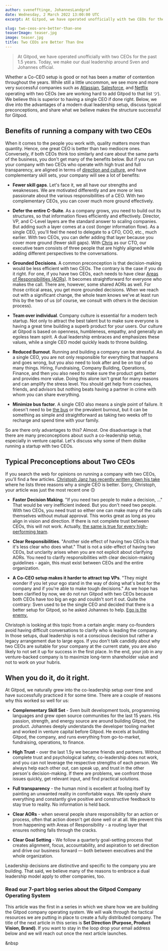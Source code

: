 ```yaml
---
author: svenefftinge, JohannesLandgraf
date: Wednesday, 2 March 2022 13:00:00 UTC
excerpt: At Gitpod, we have operated unofficially with two CEOs for the past 1.5 years. We believe this is superior to having a single CEO if done right.

slug: two-ceos-are-better-than-one
teaserImage: teaser.jpg
image: teaser.jpg
title: Two CEOs are Better Than One
---
```


<script context="module">
  export const prerender = true;
</script>

<script lang="ts">
  import EMailWidget from "$lib/components/blog/e-mail-widget.svelte";
</script>

> At Gitpod, we have operated unofficially with two CEOs for the past 1.5 years. Today, we make our dual leadership around Sven and Johannes official.

Whether a Co-CEO setup is good or not has been a matter of contention throughout the years. While still a little uncommon, we see more and more very successful companies such as [Atlassian](https://www.saastr.com/how-well-does-atlassians-co-ceo-model-work-out-in-reality/), [Salesforce](https://techcrunch.com/2021/11/30/bret-taylor-has-been-promoted-to-salesforce-co-ceo/), and [Netflix](https://hbr.org/2020/09/is-ceo-a-two-person-job) operating with two CEOs (we are working hard to add Gitpod to that list ツ). We believe this is superior to having a single CEO if done right. Below, we dive into the advantages of a modern dual leadership setup, discuss typical preconceptions, and share what we believe makes the structure successful for Gitpod.

## Benefits of running a company with two CEOs

When it comes to the people you work with, quality matters more than quantity. Hence, one great CEO is better than two mediocre ones. Conversely, if both CEOs think too similarly and care about the same parts of the business, you don't get many of the benefits below. But if you run your company with two CEOs who operate with high trust and full transparency, are aligned in terms of [direction and culture](https://www.notion.so/gitpod/Gitpod-s-Direction-be35d064c0704fbda61c542b84e07ef6), and have complementary skill sets, your company will see a lot of benefits:

- **Fewer skill gaps**. Let's face it, we all have our strengths and weaknesses. We are motivated differently and are more or less passionate about the various responsibilities of a CEO. With two complementary CEOs, you can cover much more ground effectively.

- **Defer the entire C-Suite**. As a company grows, you need to build out its structures, so that information flows efficiently and effectively. Director, VP, and C-Level layers are the standard answer to scaling companies. But adding such a layer comes at a cost (longer information flow). As a single CEO, you'll feel the need to delegate to a CFO, COO, etc., much earlier. With two CEOs, you can defer adding that layer because you cover more ground (fewer skill gaps). With [Chris](https://twitter.com/csweichel) as our CTO, our executive team consists of three people that are highly aligned while adding different perspectives to the conversations.

- **Grounded Decisions**. A common preconception is that decision-making would be less efficient with two CEOs. The contrary is the case if you do it right. For one, if you have two CEOs, each needs to have clear [Areas of Responsibilities (AORs)](https://gitpod.notion.site/Areas-of-Responsibilities-AORs-b28196be96b94a50a85de14112a57d01). It becomes straightforward for everyone who makes the call. There are, however, some shared AORs as well. For those critical areas, you get more grounded decisions. When we reach out with a significant change, the whole team knows we've at least run this by the two of us (of course, we consult with others in the decision process).

- **Team over individual**. Company culture is essential for a modern tech startup. Not only to attract the best talent but to make sure everyone is having a great time building a superb product for your users. Our culture at Gitpod is based on openness, humbleness, empathy, and generally an egoless team spirit. A dual leadership embraces and emphasizes these values, while a single CEO model quickly leads to throne building.

- **Reduced Burnout**. Running and building a company can be stressful. As a single CEO, you are not only responsible for everything that happens and goes wrong, but you also need to look after and be on top of so many things. Hiring, Fundraising, Company Building, Operations, Finance, and then you also need to make sure the product gets better and provides more value. Doing this alone isn't great for many reasons and can amplify the stress level. You should get help from coaches, friends, and advisors but nothing beats having a partner in crime with whom you can share everything.

- **Minimize bus factor**. A single CEO also means a single point of failure. It doesn't need to be [the bus](https://en.wikipedia.org/wiki/Bus_factor) or the prevalent burnout, but it can be something as simple and straightforward as taking two weeks off to recharge and spend time with your family.

So are there only advantages to this? Almost. One disadvantage is that there are many preconceptions about such a co-leadership setup, especially in venture capital. Let's discuss why some of them dislike running a startup with two CEOs.

## Typical Preconceptions about Two CEOs

If you search the web for opinions on running a company with two CEOs, you'll find a few articles. [Christoph Janz has recently written down his take](https://medium.com/point-nine-news/can-a-startup-have-two-ceos-22eadd040d5e) where he lists three reasons why a single CEO is better. Sorry, Christoph, your article was just the most recent one 🙃

- **Faster Decision Making**. "If you need two people to make a decision, …"
  That would be very inefficient indeed. But you don't need two people. With two CEOs, you need trust so either one can make many of the calls themselves without mutual approval. This works great as long as you align in vision and direction. If there is not complete trust between CEOs, this will not work. Actually, [the same is true for every high-performing team](https://www.amazon.com/Five-Dysfunctions-Team-Leadership-Fable/dp/0787960756).

- **Clear Responsibilities**. "Another side effect of having two CEOs is that it's less clear who does what."
  That is not a side-effect of having two CEOs, but unclarity arises when you are not explicit about clarifying AORs. You need to clarify responsibilities with clear decision-making guidelines - again, this must exist between CEOs and the entire organization.

- **A Co-CEO setup makes it harder to attract top VPs**. "They might wonder if you let your ego stand in the way of doing what's best for the company and if you're able to make tough decisions."
  As we hope has been clarified by now, we do not run Gitpod with two CEOs because both CEOs have too big an ego and couldn't sort it out. Quite the contrary: Sven used to be the single CEO and decided that there is a better setup for Gitpod, so he asked Johannes to help. [Ego is the enemy.](https://www.amazon.com/Ego-Enemy-Ryan-Holiday-ebook/dp/B015NTIXWE)

Christoph is looking at this topic from a certain angle: many co-founders avoid having difficult conversations to clarify who is leading the company. In those setups, dual leadership is not a conscious decision but rather a legacy arrangement due to large egos. If you don't talk candidly about why two CEOs are suitable for your company at the current state, you are also likely to not set it up for success in the first place. In the end, your job in any venture-backed company is to maximize long-term shareholder value and not to work on your hubris.

## When you do it, do it right.

At Gitpod, we naturally grew into the co-leadership setup over time and have successfully practiced it for some time. There are a couple of reasons why this worked so well for us:

- **Complementary Skill Set** - Sven built development tools, programming languages and grew open source communities for the last 15 years. His passion, strength, and energy source are around building Gitpod, the product. Johannes deeply understands the developer tooling market and worked in venture capital before Gitpod. He excels at building Gitpod, the company, and runs everything from go-to-market, fundraising, operations, to finance.

- **High Trust** - over the last 1.5y we became friends and partners. Without complete trust and psychological safety, co-leadership does not work, and you can not leverage the respective strengths of each person. We always help each other out, can speak up, and trust in the other person's decision-making. If there are problems, we confront those issues quickly, get relevant input, and find practical solutions.

- **Full transparency** - the human mind is excellent at fooling itself by painting an unwanted reality in comfortable ways. We openly share everything and constantly give positive and constructive feedback to stay true to reality. No information is held back.

- **Clear AORs** - when several people share responsibility for an action or process, often that action doesn't get done well or at all. We prevent this from happening with Areas of Responsibility - a routing layer that ensures nothing falls through the cracks.

- **Clear Goal Setting** - We follow a quarterly goal-setting process that creates alignment, focus, accountability, and aspiration to set direction and drive our business forward — both between executives and the whole organization.

Leadership decisions are distinctive and specific to the company you are building. That said, we believe many of the reasons to embrace a dual leadership model apply to other companies, too.

### Read our 7-part blog series about the Gitpod Company Operating System

This article was the first in a series in which we share how we are building the Gitpod company operating system. We will walk through the tactical resources we are putting in place to create a fully distributed company. The title of the next article in this series is **Set Direction (Purpose, Product Vision, Brand)**. If you want to stay in the loop drop your email address below and we will reach out once the next article launches.

&nbsp

<EMailWidget />
